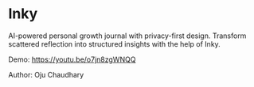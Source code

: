 # Inky

AI-powered personal growth journal with privacy-first design. Transform scattered reflection into structured insights with the help of Inky.
 
Demo: https://youtu.be/o7jn8zgWNQQ

Author: Oju Chaudhary
